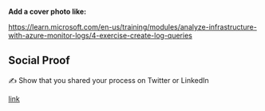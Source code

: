 **Add a cover photo like:**

https://learn.microsoft.com/en-us/training/modules/analyze-infrastructure-with-azure-monitor-logs/4-exercise-create-log-queries 

## Social Proof

✍️ Show that you shared your process on Twitter or LinkedIn

[link](link)
